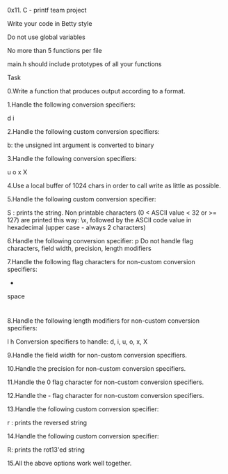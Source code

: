 0x11. C - printf team project

Write your code in  Betty style

Do not use global variables

No more than 5 functions per file

main.h should  include prototypes of all your functions

Task

0.Write a function that produces output according to a format.

1.Handle the following conversion specifiers:

d
i

2.Handle the following custom conversion specifiers:

b: the unsigned int argument is converted to binary

3.Handle the following conversion specifiers:

u
o
x
X

4.Use a local buffer of 1024 chars in order to call write as little as possible.

5.Handle the following custom conversion specifier:

S : prints the string.
Non printable characters (0 < ASCII value < 32 or >= 127) are printed this way: \x, followed by the ASCII code value in hexadecimal (upper case - always 2 characters)

6.Handle the following conversion specifier: p
Do not handle flag characters, field width, precision, length modifiers

7.Handle the following flag characters for non-custom conversion specifiers:

+
space
#

8.Handle the following length modifiers for non-custom conversion specifiers:

l
h
Conversion specifiers to handle: d, i, u, o, x, X

9.Handle the field width for non-custom conversion specifiers.

10.Handle the precision for non-custom conversion specifiers.

11.Handle the 0 flag character for non-custom conversion specifiers.

12.Handle the - flag character for non-custom conversion specifiers.

13.Handle the following custom conversion specifier:

r : prints the reversed string

14.Handle the following custom conversion specifier:

R: prints the rot13'ed string

15.All the above options work well together.
